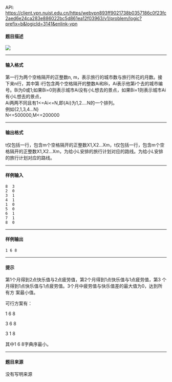API: https://client.vpn.nuist.edu.cn/https/webvpn893ff9021738b0357186c0f23fc2aed6e24ca283e886022bc5d861ea12f03963/v1/problem/logic?prefix=b&logicId=3141&enlink-vpn

#### 题目描述

![](../file/3141_0.jpg)

---

#### 输入格式

第一行为两个空格隔开的正整数n, m，表示旅行的城市数与旅行所花的月数。接下来n行，其中第 i行包含两个空格隔开的整数Ai和Bi，Ai表示他第i个去的城市编号。Bi为0或1;如果Bi=0则表示城市Ai没有小L想去的景点，如果Bi=1则表示城市Ai有小L想去的景点，  
Ai两两不同且有1<=Ai<=N,即{Ai}为1,2....N的一个排列。  
例如{2,1,3,4...N}  
N<=500000,M<=200000  

---

#### 输出格式

t仅包括一行，包含m个空格隔开的正整数X1,X2...Xm，t仅包括一行，包含m个空格隔开的正整数X1,X2...Xm，为给小L安排的旅行计划对应的路线。为给小L安排的旅行计划对应的路线。

---

#### 样例输入
```
8  3
2  0
3  1
4  1
1  0
5  0
6  1
7  1
8  0

```

---

#### 样例输出
```
1 6 8

```

---

#### 提示

第1个月得到2点快乐值与2点疲劳值，第2个月得到1点快乐值与1点疲劳值，第3 个月得到1点快乐值与1点疲劳值。3个月中疲劳值与快乐值差的最大值为0，达到所有方  案最小值。

可行方案有：

1 6 8

3 6 8

3 1 8

其中1 6 8字典序最小。

---

#### 题目来源

没有写明来源